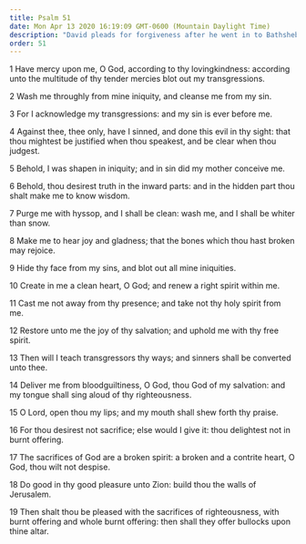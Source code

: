 ```yaml
---
title: Psalm 51
date: Mon Apr 13 2020 16:19:09 GMT-0600 (Mountain Daylight Time)
description: "David pleads for forgiveness after he went in to Bathsheba—He pleads, Create in me a clean heart, and renew a right spirit within me."
order: 51
---
```


1 Have mercy upon me, O God, according to thy lovingkindness: according unto the multitude of thy tender mercies blot out my transgressions.

2 Wash me throughly from mine iniquity, and cleanse me from my sin.

3 For I acknowledge my transgressions: and my sin is ever before me.

4 Against thee, thee only, have I sinned, and done this evil in thy sight: that thou mightest be justified when thou speakest, and be clear when thou judgest.

5 Behold, I was shapen in iniquity; and in sin did my mother conceive me.

6 Behold, thou desirest truth in the inward parts: and in the hidden part thou shalt make me to know wisdom.

7 Purge me with hyssop, and I shall be clean: wash me, and I shall be whiter than snow.

8 Make me to hear joy and gladness; that the bones which thou hast broken may rejoice.

9 Hide thy face from my sins, and blot out all mine iniquities.

10 Create in me a clean heart, O God; and renew a right spirit within me.

11 Cast me not away from thy presence; and take not thy holy spirit from me.

12 Restore unto me the joy of thy salvation; and uphold me with thy free spirit.

13 Then will I teach transgressors thy ways; and sinners shall be converted unto thee.

14 Deliver me from bloodguiltiness, O God, thou God of my salvation: and my tongue shall sing aloud of thy righteousness.

15 O Lord, open thou my lips; and my mouth shall shew forth thy praise.

16 For thou desirest not sacrifice; else would I give it: thou delightest not in burnt offering.

17 The sacrifices of God are a broken spirit: a broken and a contrite heart, O God, thou wilt not despise.

18 Do good in thy good pleasure unto Zion: build thou the walls of Jerusalem.

19 Then shalt thou be pleased with the sacrifices of righteousness, with burnt offering and whole burnt offering: then shall they offer bullocks upon thine altar.
